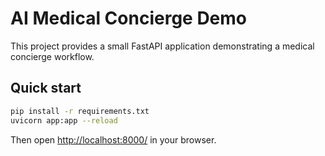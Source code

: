 # AI Medical Concierge Demo

This project provides a small FastAPI application demonstrating a medical concierge workflow.

## Quick start

```bash
pip install -r requirements.txt
uvicorn app:app --reload
```

Then open <http://localhost:8000/> in your browser.
